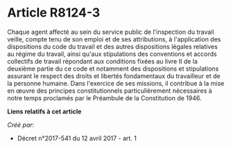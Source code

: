 # Article R8124-3

Chaque agent affecté au sein du service public de l'inspection du travail veille, compte tenu de son emploi et de ses
attributions, à l'application des dispositions du code du travail et des autres dispositions légales relatives au régime du
travail, ainsi qu'aux stipulations des conventions et accords collectifs de travail répondant aux conditions fixées au livre
II de la deuxième partie du ce code et notamment des dispositions et stipulations assurant le respect des droits et libertés
fondamentaux du travailleur et de la personne humaine. Dans l'exercice de ses missions, il contribue à la mise en œuvre des
principes constitutionnels particulièrement nécessaires à notre temps proclamés par le Préambule de la Constitution de 1946.

**Liens relatifs à cet article**

_Créé par_:

  - Décret n°2017-541 du 12 avril 2017 - art. 1
